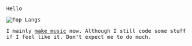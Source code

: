 <samp>
Hello

![Top Langs](https://github-readme-stats.vercel.app/api/top-langs/?username=azur1s&theme=transparent&hide_border=true&layout=compact&hide=python,lua,nix,shell,powershell,makefile,css&langs_count=5)

I mainly [make music](https://www.youtube.com/channel/UCLhvVj-vd0pkfqxJVyga7Sw) now. Although I still code some stuff if I feel like it. Don't expect me to do much. 
</samp>
